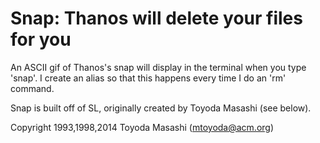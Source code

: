 Snap: Thanos will delete your files for you
===========================================

An ASCII gif of Thanos's snap will display in the terminal when you type 'snap'. I create an alias so that this happens every time I do an 'rm' command.

Snap is built off of SL, originally created by Toyoda Masashi (see below).

Copyright 1993,1998,2014 Toyoda Masashi (mtoyoda@acm.org)
